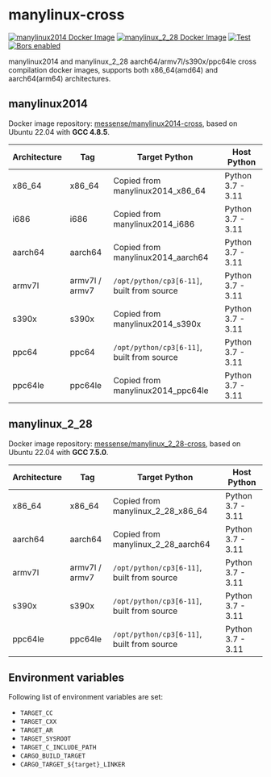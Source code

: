 # manylinux-cross

[![manylinux2014 Docker Image](https://img.shields.io/docker/pulls/messense/manylinux2014-cross.svg?maxAge=2592000&label=manylinux2014)](https://hub.docker.com/r/messense/manylinux2014-cross/)
[![manylinux_2_28 Docker Image](https://img.shields.io/docker/pulls/messense/manylinux_2_28-cross.svg?maxAge=2592000&label=manylinux_2_28)](https://hub.docker.com/r/messense/manylinux_2_28-cross/)
[![Test](https://github.com/rust-cross/manylinux-cross/workflows/Test/badge.svg)](https://github.com/rust-cross/manylinux-cross/actions?query=workflow%3ATest)
[![Bors enabled](https://bors.tech/images/badge_small.svg)](https://app.bors.tech/repositories/58198)

manylinux2014 and manylinux_2_28 aarch64/armv7l/s390x/ppc64le cross compilation docker images,
supports both x86_64(amd64) and aarch64(arm64) architectures.

## manylinux2014

Docker image repository: [messense/manylinux2014-cross], based on Ubuntu 22.04 with **GCC 4.8.5**.

| Architecture |      Tag        |          Target Python                     |       Host Python      |
| ------------ | --------------- | ------------------------------------------ | ---------------------- |
| x86_64       | x86_64          | Copied from manylinux2014_x86_64           | Python 3.7 - 3.11      |
| i686         | i686            | Copied from manylinux2014_i686             | Python 3.7 - 3.11      |
| aarch64      | aarch64         | Copied from manylinux2014_aarch64          | Python 3.7 - 3.11      |
| armv7l       | armv7l / armv7  | `/opt/python/cp3[6-11]`, built from source | Python 3.7 - 3.11      |
| s390x        | s390x           | Copied from manylinux2014_s390x            | Python 3.7 - 3.11      |
| ppc64        | ppc64           | `/opt/python/cp3[6-11]`, built from source | Python 3.7 - 3.11      |
| ppc64le      | ppc64le         | Copied from manylinux2014_ppc64le          | Python 3.7 - 3.11      |

## manylinux_2_28

Docker image repository: [messense/manylinux_2_28-cross], based on Ubuntu 22.04 with **GCC 7.5.0**.

| Architecture |      Tag        |          Target Python                     |       Host Python      |
| ------------ | --------------- | ------------------------------------------ | ---------------------- |
| x86_64       | x86_64          | Copied from manylinux_2_28_x86_64          | Python 3.7 - 3.11      |
| aarch64      | aarch64         | Copied from manylinux_2_28_aarch64         | Python 3.7 - 3.11      |
| armv7l       | armv7l / armv7  | `/opt/python/cp3[6-11]`, built from source | Python 3.7 - 3.11      |
| s390x        | s390x           | `/opt/python/cp3[6-11]`, built from source | Python 3.7 - 3.11      |
| ppc64le      | ppc64le         | `/opt/python/cp3[6-11]`, built from source | Python 3.7 - 3.11      |

## Environment variables

Following list of environment variables are set:

* `TARGET_CC`
* `TARGET_CXX`
* `TARGET_AR`
* `TARGET_SYSROOT`
* `TARGET_C_INCLUDE_PATH`
* `CARGO_BUILD_TARGET`
* `CARGO_TARGET_${target}_LINKER`

[messense/manylinux2014-cross]: https://hub.docker.com/r/messense/manylinux2014-cross
[messense/manylinux_2_28-cross]: https://hub.docker.com/r/messense/manylinux_2_28-cross
